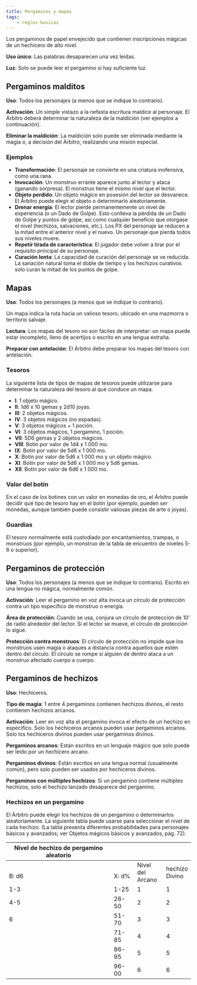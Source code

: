 ```yaml
---
title: Pergaminos y mapas
tags:
    - reglas-basicas
---
```


Los pergaminos de papel envejecido que contienen inscripciones mágicas de un hechicero de alto nivel.

**Uso único**: Las palabras desaparecen una vez leídas.

**Luz**: Solo se puede leer el pergamino si hay suficiente luz.

## Pergaminos malditos
**Uso**: Todos los personajes (a menos que se indique lo contrario).

**Activación**: Un simple vistazo a la nefasta escritura maldice al personaje. El Árbitro deberá determinar la naturaleza de la maldición (ver ejemplos a continuación).

**Eliminar la maldición**: La maldición solo puede ser eliminada mediante la magia o, a decisión del Árbitro, realizando una misión especial.

### Ejemplos
- **Transformación**: El personaje se convierte en una criatura inofensiva, como una rana.
- **Invocación**: Un monstruo errante aparece junto al lector y ataca (ganando sorpresa). El monstruo tiene el mismo nivel que el lector.
- **Objeto perdido**: Un objeto mágico en posesión del lector se desvanece. El Árbitro puede elegir el objeto o determinarlo aleatoriamente.
- **Drenar energía**: El lector pierde permanentemente un nivel de experiencia (o un Dado de Golpe). Esto conlleva la pérdida de un Dado de Golpe y puntos de golpe, así como cualquier beneficio que otorgase el nivel (hechizos, salvaciones, etc.). Los PX del personaje se reducen a la mitad entre el anterior nivel y el nuevo. Un personaje que pierda todos sus niveles muere.
- **Repetir tirada de característica**: El jugador debe volver a tirar por el requisito principal de su personaje.
- **Curación lenta**: La capacidad de curación del personaje se ve reducida. La sanación natural toma el doble de tiempo y los hechizos curativos solo curan la mitad de los puntos de golpe.

## Mapas
**Uso**: Todos los personajes (a menos que se indique lo contrario).

Un mapa indica la ruta hacia un valioso tesoro, ubicado en una mazmorra o territorio salvaje.

**Lectura**: Los mapas del tesoro no son fáciles de interpretar: un mapa puede estar incompleto, lleno de acertijos o escrito en una lengua extraña.

**Preparar con antelación**: El Árbitro debe preparar los mapas del tesoro con antelación.

### Tesoros
La siguiente lista de tipos de mapas de tesoros puede utilizarse para determinar la naturaleza del tesoro al que conduce un mapa.

- **I**: 1 objeto mágico.
- **II**: 1d6 x 10 gemas y 2d10 joyas.
- **III**: 2 objetos mágicos.
- **IV**: 3 objetos mágicos (no espadas).
- **V**: 3 objetos mágicos + 1 poción.
- **VI**: 3 objetos mágicos, 1 pergamino, 1 poción.
- **VII**: 5D6 gemas y 2 objetos mágicos.
- **VIII**: Botín por valor de 1d4 x 1 000 mo.
- **IX**: Botín por valor de 5d6 x 1 000 mo.
- **X**: Botín por valor de 5d6 x 1 000 mo y un objeto mágico.
- **XI**: Botín por valor de 5d6 x 1 000 mo y 5d6 gemas.
- **XII**: Botín por valor de 6d6 x 1 000 mo.

### Valor del botín
En el caso de los botines con un valor en monedas de oro, el Árbitro puede decidir qué tipo de tesoro hay en el botín (por ejemplo, pueden ser monedas, aunque también puede consistir valiosas piezas de arte o joyas).

### Guardias
El tesoro normalmente está custodiado por encantamientos, trampas, o monstruos (por ejemplo, un monstruo de la tabla de encuentro de niveles 5-6 o superior).

## Pergaminos de protección
**Uso**: Todos los personajes (a menos que se indique lo contrario). Escrito en una lengua no mágica, normalmente común.

**Activación**: Leer el pergamino en voz alta invoca un círculo de protección contra un tipo específico de monstruo o energía.

**Área de protección**: Cuando se usa, conjura un círculo de protección de 10’ de radio alrededor del lector. Si el lector se mueve, el círculo de protección lo sigue.

**Protección contra monstruos**: El círculo de protección no impide que los monstruos usen magia o ataques a distancia contra aquellos que estén dentro del círculo. El círculo se rompe si alguien de dentro ataca a un monstruo afectado cuerpo a cuerpo.

## Pergaminos de hechizos
**Uso**: Hechiceros.

**Tipo de magia**: 1 entre 4 pergaminos contienen hechizos divinos, el resto contienen hechizos arcanos.

**Activación**: Leer en voz alta el pergamino invoca el efecto de un hechizo en específico. Solo los hechiceros arcanos pueden usar pergaminos arcanos. Solo los hechiceros divinos pueden usar pergaminos divinos.

**Pergaminos arcanos**: Están escritos en un lenguaje mágico que solo puede ser leído por un hechicero arcano.

**Pergaminos divinos**: Están escritos en una lengua normal (usualmente común), pero solo pueden ser usados por hechiceros divinos.

**Pergaminos con múltiples hechizos**: Si un pergamino contiene múltiples hechizos, solo el hechizo lanzado desaparece del pergamino.

### Hechizos en un pergamino
El Árbitro puede elegir los hechizos de un pergamino o determinarlos aleatoriamente. La siguiente tabla puede usarse para seleccionar el nivel de cada hechizo. (La tabla presenta diferentes probabilidades para personajes básicos y avanzados; ver Objetos mágicos básicos y avanzados, pág. 72).

| Nivel de hechizo de pergamino aleatorio |           |                     |                   |
| --------------------------------------- | --------- | ------------------- | ----------------- |
| <br>B: d6                               | <br>X: d% | Nivel del<br>Arcano | hechizo<br>Divino |
| 1-3                                     | 1-25      | 1                   | 1                 |
| 4-5                                     | 26-50     | 2                   | 2                 |
| 6                                       | 51-70     | 3                   | 3                 |
|                                         | 71-85     | 4                   | 4                 |
|                                         | 86-95     | 5                   | 5                 |
|                                         | 96-00     | 6                   | 6                 |
